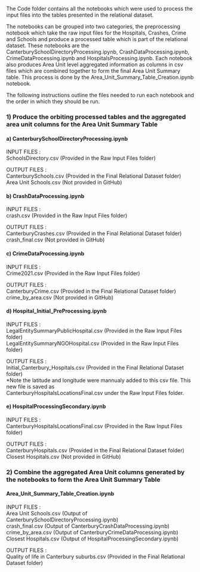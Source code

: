The Code folder contains all the notebooks which were used to process the input files into the tables presented in the relational dataset. 

The notebooks can be grouped into two categories, the preprocessing notebook which take the raw input files for the Hospitals, Crashes, Crime and Schools and 
produce a processed table which is part of the relational dataset. These notebooks are the CanterburySchoolDirectoryProcessing.ipynb, CrashDataProcessing.ipynb, 
CrimeDataProcessing.ipynb and HospitalsProcessing.ipynb. Each notebook also produces Area Unit level aggregated information as columns in csv files which are 
combined together to form the final Area Unit Summary table. This process is done by the Area_Unit_Summary_Table_Creation.ipynb notebook.

The following instructions outline the files needed to run each notebook and the order in which they should be run.

### 1) Produce the orbiting processed tables and the aggregated area unit columns for the Area Unit Summary Table

#### a) CanterburySchoolDirectoryProcessing.ipynb

INPUT FILES :  
SchoolsDirectory.csv (Provided in the Raw Input Files folder)

OUTPUT FILES :  
CanterburySchools.csv (Provided in the Final Relational Dataset folder)  
Area Unit Schools.csv (Not provided in GitHub)

#### b) CrashDataProcessing.ipynb

INPUT FILES :  
crash.csv (Provided in the Raw Input Files folder)

OUTPUT FILES :  
CanterburyCrashes.csv (Provided in the Final Relational Dataset folder)  
crash_final.csv (Not provided in GitHub)

#### c) CrimeDataProcessing.ipynb

INPUT FILES :  
Crime2021.csv (Provided in the Raw Input Files folder)  

OUTPUT FILES :  
CanterburyCrime.csv (Provided in the Final Relational Dataset folder)  
crime_by_area.csv (Not provided in GitHub)  

#### d) Hospital_Initial_PreProcessing.ipynb

INPUT FILES :  
LegalEntitySummaryPublicHospital.csv (Provided in the Raw Input Files folder)  
LegalEntitySummaryNGOHospital.csv (Provided in the Raw Input Files folder)  

OUTPUT FILES :  
Initial_Canterbury_Hospitals.csv (Provided in the Final Relational Dataset folder)  
*Note the latitude and longitude were mannualy added to this csv file. This new file is saved as    
CanterburyHospitalsLocationsFinal.csv under the Raw Input Files folder.  

#### e) HospitalProcessingSecondary.ipynb

INPUT FILES :   
CanterburyHospitalsLocationsFinal.csv (Provided in the Raw Input Files folder)  

OUTPUT FILES :   
CanterburyHospitals.csv (Provided in the Final Relational Dataset folder)  
Closest Hospitals.csv (Not provided in GitHub)  

### 2) Combine the aggregated Area Unit columns generated by the notebooks to form the Area Unit Summary Table

#### Area_Unit_Summary_Table_Creation.ipynb

INPUT FILES :   
Area Unit Schools.csv (Output of CanterburySchoolDirectoryProcessing.ipynb)  
crash_final.csv (Output of CanterburyCrashDataProcessing.ipynb)  
crime_by_area.csv (Output of CanterburyCrimeDataProcessing.ipynb)  
Closest Hospitals.csv (Output of HospitalProcessingSecondary.ipynb)  

OUTPUT FILES :   
Quality of life in Canterbury suburbs.csv (Provided in the Final Relational Dataset folder)  

